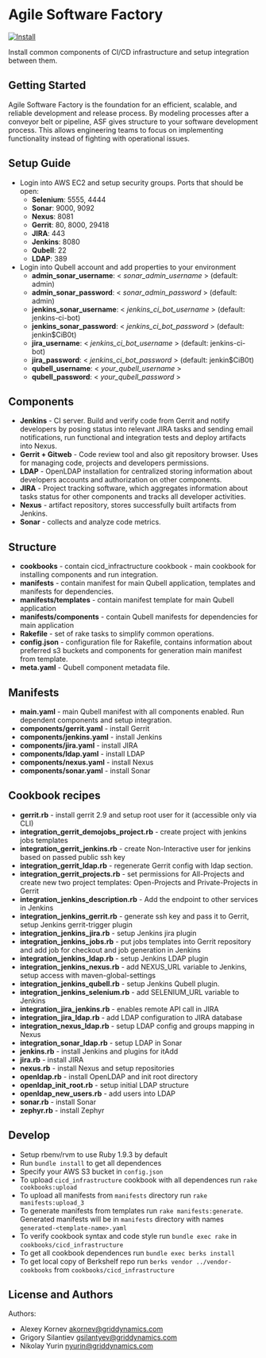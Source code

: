 Agile Software Factory
======================

[![Install](https://raw.github.com/qubell-bazaar/component-skeleton/master/img/install.png)](https://express.qubell.com/applications/upload?metadataUrl=http://gd-asf.s3.amazonaws.com/meta.yaml)


Install common components of CI/CD infrastructure and setup integration between them.

Getting Started
---------------
Agile Software Factory is the foundation for an efficient, scalable, and reliable development and release process. By modeling processes after a conveyor belt or pipeline, ASF gives structure to your software development process. This allows engineering teams to focus on implementing functionality instead of fighting with operational issues.

<a name="setup-guide"></a>
Setup Guide
-----------
- Login into AWS EC2 and setup security groups. Ports that should be open:
    + **Selenium**: 5555, 4444
    + **Sonar**: 9000, 9092
    + **Nexus**: 8081
    + **Gerrit**: 80, 8000, 29418
    + **JIRA**: 443
    + **Jenkins**: 8080
    + **Qubell**: 22
    + **LDAP**: 389
- Login into Qubell account and add properties to your environment
    + **admin_sonar_username**: < *sonar_admin_username* > (default: admin)
    + **admin_sonar_password**: < *sonar_admin_password* > (default: admin)
    + **jenkins_sonar_username**: < *jenkins_ci_bot_username* > (default: jenkins-ci-bot)
    + **jenkins_sonar_password**: < *jenkins_ci_bot_password* > (default: jenkin$CiB0t)
    + **jira_username**: < *jenkins_ci_bot_username* > (default: jenkins-ci-bot)
    + **jira_password**: < *jenkins_ci_bot_password* > (default: jenkin$CiB0t)
    + **qubell_username**: < *your_qubell_username* >
    + **qubell_password**: < *your_qubell_password* >

Components
----------
- **Jenkins** - CI server. Build and verify code from Gerrit and notify developers by posing status into relevant JIRA tasks and sending email notifications, run functional and integration tests and deploy artifacts into Nexus.
- **Gerrit + Gitweb** - Code review tool and also git repository browser. Uses for managing code, projects and developers permissions.
- **LDAP** - OpenLDAP installation for centralized storing information about developers accounts and authorization on other components.
- **JIRA** - Project tracking software, which aggregates information about tasks status for other components and tracks all developer activities.
- **Nexus** - artifact repository, stores successfully built artifacts from Jenkins.
- **Sonar** - collects and analyze code metrics.
 
Structure
---------
- **cookbooks** - contain cicd_infractructure cookbook - main cookbook for installing components and run integration.
- **manifests** - contain manifest for main Qubell application, templates and manifests for dependencies.
-  **manifests/templates** - contain manifest template for main Qubell application
-  **manifests/components** - contain Qubell manifests for dependencies for main application
-  **Rakefile** - set of rake tasks to simplify common operations.
-  **config.json** - configuration file for Rakefile, contains information about preferred s3 buckets and components for generation main manifest from template.
-  **meta.yaml** - Qubell component metadata file.

Manifests
---------
- **main.yaml** - main Qubell manifest with all components enabled. Run dependent components and setup integration.
- **components/gerrit.yaml** - install Gerrit
- **components/jenkins.yaml** - install Jenkins
- **components/jira.yaml** - install JIRA
- **components/ldap.yaml** - install LDAP
- **components/nexus.yaml** - install Nexus
- **components/sonar.yaml** - install Sonar

Cookbook recipes
----------------
- **gerrit.rb** - install gerrit 2.9 and setup root user for it (accessible only via CLI)
- **integration_gerrit_demojobs_project.rb** - create project with jenkins jobs templates
- **integration_gerrit_jenkins.rb** - create Non-Interactive user for jenkins based on passed public ssh key
- **integration_gerrit_ldap.rb** - regenerate Gerrit config with ldap section.
- **integration_gerrit_projects.rb** - set permissions for All-Projects and create new two project templates: Open-Projects and Private-Projects in Gerrit
- **integration_jenkins_description.rb** - Add the endpoint to other services in Jenkins
- **integration_jenkins_gerrit.rb** - generate ssh key and pass it to Gerrit, setup Jenkins gerrit-trigger plugin
- **integration_jenkins_jira.rb** - setup Jenkins jira plugin
- **integration_jenkins_jobs.rb** - put jobs templates into Gerrit repository and add job for checkout and job generation in Jenkins
- **integration_jenkins_ldap.rb** - setup Jenkins LDAP plugin
- **integration_jenkins_nexus.rb** - add NEXUS_URL variable to Jenkins, setup access with maven-global-settings
- **integration_jenkins_qubell.rb** - setup Jenkins Qubell plugin.
- **integration_jenkins_selenium.rb** - add SELENIUM_URL variable to Jenkins
- **integration_jira_jenkins.rb** - enables remote API call in JIRA
- **integration_jira_ldap.rb** - add LDAP configuration to JIRA database
- **integration_nexus_ldap.rb** - setup LDAP config and groups mapping in Nexus
- **integration_sonar_ldap.rb** - setup LDAP in Sonar
- **jenkins.rb** - install Jenkins and plugins for itAdd
- **jira.rb** - install JIRA
- **nexus.rb** - install Nexus and setup repositories
- **openldap.rb** - install OpenLDAP and init root directory
- **openldap_init_root.rb** - setup initial LDAP structure
- **openldap_new_users.rb** - add users into LDAP
- **sonar.rb** - install Sonar
- **zephyr.rb** - install Zephyr

Develop
-------
- Setup rbenv/rvm to use Ruby 1.9.3 by default
- Run `bundle install` to get all dependences
- Specify your AWS S3 bucket in `config.json`
- To upload `cicd_infrastructure` cookbook with all dependences run `rake cookbooks:upload`
- To upload all manifests from `manifests` directory run `rake manifests:upload_3`
- To generate manifests from templates run `rake manifests:generate`. Generated manifests will be in `manifests` directory with names `generated-<template-name>.yaml`
- To verify cookbook syntax and code style run `bundle exec rake` in `cookbooks/cicd_infrastructure`
- To get all cookbook dependences run `bundle exec berks install`
- To get local copy of Berkshelf repo run `berks vendor ../vendor-cookbooks` from `cookbooks/cicd_infrastructure`

License and Authors
-------------------
Authors:
- Alexey Kornev <akornev@griddynamics.com>
- Grigory Silantiev <gsilantyev@griddynamics.com>
- Nikolay Yurin <nyurin@griddynamics.com>
